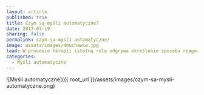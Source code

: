 ```yaml
---
layout: article
published: true
title: Czym są myśli automatyczne?
date: 2017-07-19
sharing: false
permalink: czym-sa-mysli-automatyczne/
image: assets/images/dmuchawce.jpg
lead: W procesie terapii istotną rolę odgrywa określenie sposobu reagowania danej osoby. W tym celu identyfikuje się myśli automatyczne, które są spontaniczną reakcją na określne sytuacje. 
categories:
  - Myśli automatyczne
---
```


![Myśli automatyczne]({{ root_url }}/assets/images/czym-sa-mysli-automatyczne.png)

